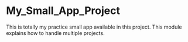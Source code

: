 # My_Small_App_Project
This is totally my practice small app available in this project. This module explains how to handle multiple projects. 
